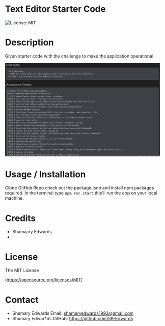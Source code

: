# Text Editor Starter Code

![License: MIT](https://img.shields.io/badge/License-MIT-yellow.svg)

# Description

Given starter code with the challenge to make the application operational.

![*](https://github.com/SK-Edwards/Text-Editor---PWA/blob/main/image/Screenshot%202023-06-03%20210058.png?raw=true)

# Usage / Installation

Clone GitHub Repo check out the package.json and install npm packages required. In the terminal type `npm run start` this'll run the app on your local machine.



# Credits

* Shamaary Edwards
* 

# License 
  The MIT License
   
  (https://opensource.org/licenses/MIT)
  
# Contact

* Shamary Edwards Email: shamaryedwards1993@gmail.com
* Shamary Edwar*ds GitHub: https://github.com/SK-Edwards
